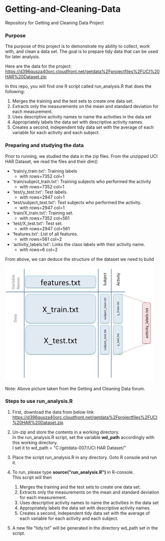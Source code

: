 Getting-and-Cleaning-Data
=========================

Repository for Getting and Cleaning Data Project

### Purpose
The purpose of this project is to demonstrate my ability to collect, work with, and clean a data set. 
The goal is to prepare tidy data that can be used for later analysis. 

Here are the data for the project:
https://d396qusza40orc.cloudfront.net/getdata%2Fprojectfiles%2FUCI%20HAR%20Dataset.zip

In this repo, you will find one R script called run_analysis.R that does the following:

1. Merges the training and the test sets to create one data set.
2. Extracts only the measurements on the mean and standard deviation for each measurement.
3. Uses descriptive activity names to name the activities in the data set
4. Appropriately labels the data set with descriptive activity names.
5. Creates a second, independent tidy data set with the average of each variable for each activity and each subject.

### Preparing and studying the data
Prior to running, we studied the data in the zip files.
From the unzipped UCI HAR Dataset, we read the files and their dim()

* 'train/y_train.txt': Training labels
  * with rows=7352  col=1
* 'train/subject_train.txt': Training subjects who performed the activity
  * with  rows=7352  col=1
* 'test/y_test.txt': Test labels.
  * with  rows=2947  col=1
* 'test/subject_test.txt': Test subjects who performed the activity.
  * with  rows=2947  col=1
* 'train/X_train.txt': Training set.
  * with  rows=7352  col=561
* 'test/X_test.txt': Test set.
  * with  rows=2947  col=561
* 'features.txt': List of all features.
  * with  rows=561  col=2
* 'activity_labels.txt': Links the class labels with their activity name.
  * with  rows=6  col=2

From above, we can deduce the structure of the dataset we need to build

![alt text](https://github.com/ichew/Getting-and-Cleaning-Data/blob/master/Capture.JPG "Image that describes above files")

Note: Above picture taken from the Getting and Cleaning Data forum. 

### Steps to use run_analysis.R

1. First, download the data from below link
https://d396qusza40orc.cloudfront.net/getdata%2Fprojectfiles%2FUCI%20HAR%20Dataset.zip 

2. Un-zip and store the contents in a working directory.
<br>In the run_analysis.R script, set the variable **wd_path** accordingly with this working directory.
<br>I set it to wd_path = "C:/getdata-007/UCI HAR Dataset/"  

3. Place the script run_analysis.R in any directory. Goto R console and run it.

4. To run, please type **source("run_analysis.R")** in R-console.<br> This script will then
   1. Merges the training and the test sets to create one data set.
   2. Extracts only the measurements on the mean and standard deviation for each measurement.
   3. Uses descriptive activity names to name the activities in the data set
   4. Appropriately labels the data set with descriptive activity names.
   5. Creates a second, independent tidy data set with the average of each variable for each activity and each subject.

4. A new file "tidy.txt" will be generated in the directory wd_path set in the script.

